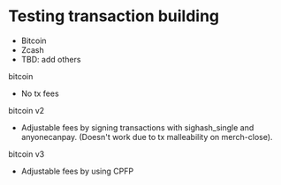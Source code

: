 # Testing transaction building

- Bitcoin
- Zcash
- TBD: add others

bitcoin
- No tx fees

bitcoin v2
- Adjustable fees by signing transactions with sighash_single and anyonecanpay. (Doesn't work due to tx malleability on merch-close).

bitcoin v3
- Adjustable fees by using CPFP

